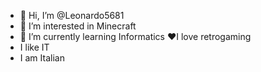 - 👋 Hi, I’m @Leonardo5681
- 👀 I’m interested in Minecraft
- 🌱 I’m currently learning Informatics
❤️I love retrogaming
- I like IT
- I am Italian
<!---
Leonardo5681/Leonardo5681 is a ✨ special ✨ repository because its `README.md` (this file) appears on your GitHub profile.
You can click the Preview link to take a look at your changes.
--->
